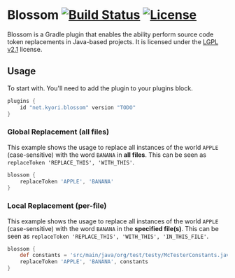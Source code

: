 Blossom [![Build Status](https://travis-ci.org/KyoriPowered/blossom.svg?branch=master)](https://travis-ci.org/KyoriPowered/blossom) [![License](http://img.shields.io/badge/license-LGPL_v2.1-lightgrey.svg?style=flat)][LGPL v2.1]
=========
Blossom is a Gradle plugin that enables the ability perform source code token replacements in Java-based projects. It is licensed under the [LGPL v2.1] license.

## Usage
To start with. You'll need to add the plugin to your plugins block.

```groovy
plugins {
    id "net.kyori.blossom" version "TODO"
}
```

### Global Replacement (all files)
This example shows the usage to replace all instances of the world `APPLE` (case-sensitive) with the word `BANANA` in **all files**. This can be seen as `replaceToken 'REPLACE_THIS', 'WITH_THIS'`.

```groovy
blossom {
    replaceToken 'APPLE', 'BANANA'
}
```

### Local Replacement (per-file)
This example shows the usage to replace all instances of the world `APPLE` (case-sensitive) with the word `BANANA` in the **specified file(s)**. This can be seen as `replaceToken 'REPLACE_THIS', 'WITH_THIS', 'IN_THIS_FILE'`.

```groovy
blossom {
    def constants = 'src/main/java/org/test/testy/McTesterConstants.java'
    replaceToken 'APPLE', 'BANANA', constants
}
```

[Gradle]: http://www.gradle.org
[LGPL v2.1]: https://choosealicense.com/licenses/lgpl-2.1/
